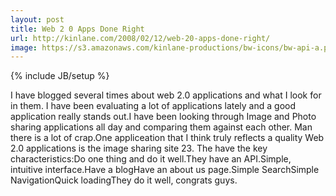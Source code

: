 ```yaml
---
layout: post
title: Web 2 0 Apps Done Right
url: http://kinlane.com/2008/02/12/web-20-apps-done-right/
image: https://s3.amazonaws.com/kinlane-productions/bw-icons/bw-api-a.png
---
```

{% include JB/setup %}
I have blogged several times about web 2.0 applications and what I look for in them.  I have been evaluating a lot of applications lately and a good application really stands out.I have been looking through Image and Photo sharing applications all day and comparing them against each other.  Man there is a lot of crap.One appliceation that I think truly reflects a quality Web 2.0 applications is the image sharing site 23.  The have the key characteristics:Do one thing and do it well.They have an API.Simple, intuitive interface.Have a blogHave an about us page.Simple SearchSimple NavigationQuick loadingThey do it well, congrats guys.